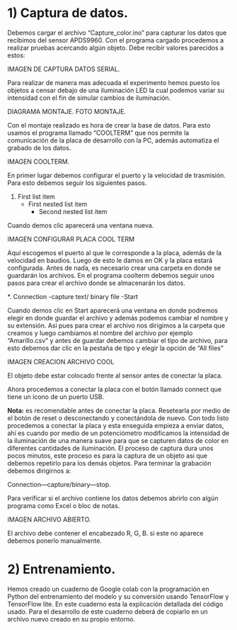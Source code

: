 # 1)	Captura de datos.
Debemos cargar el archivo “Capture_color.ino” para capturar los datos que recibimos del sensor APDS9960.
Con el programa cargado procedemos a realizar pruebas acercando algún objeto. Debe recibir valores parecidos a estos:

IMAGEN DE CAPTURA DATOS SERIAL.

Para realizar de manera mas adecuada el experimento hemos puesto los objetos a censar debajo de una iluminación LED la cual podemos variar su intensidad con el fin de simular cambios de iluminación.

DIAGRAMA MONTAJE.
FOTO MONTAJE.

Con el montaje realizado es hora de crear la base de datos. Para esto usamos el programa llamado “COOLTERM” que nos permite la comunicación de la placa de desarrollo con la PC, además automatiza el grabado de los datos.

IMAGEN COOLTERM.

En primer lugar debemos configurar el puerto y la velocidad de trasmisión. Para esto debemos seguir los siguientes pasos.
1. First list item
   - First nested list item
     - Second nested list item            

Cuando demos clic aparecerá una ventana nueva.

IMAGEN CONFIGURAR PLACA COOL TERM

Aquí escogemos el puerto al que le corresponde a la placa, además de la velocidad en baudios.
Luego de esto le damos en OK y la placa estará configurada.
Antes de nada, es necesario crear una carpeta en donde se guardarán los archivos.
En el programa coolterm debemos seguir unos pasos para crear el archivo donde se almacenarán los datos.

*. Connection
            -capture text/ binary file
                        -Start

Cuando demos clic en Start aparecerá una ventana en donde podremos elegir en donde guardar el archivo y además podemos cambiar el nombre y su extensión.
Asi pues para crear el archivo nos dirigimos a la carpeta que creamos y luego cambiamos el nombre del archivo por ejemplo “Amarillo.csv” y antes de guardar debemos cambiar el tipo de archivo, para esto debemos dar clic en la pestaña de tipo y elegir la opción de “All files”

IMAGEN CREACION ARCHIVO COOL


El objeto debe estar colocado frente al sensor antes de conectar la placa.

Ahora procedemos a conectar la placa con el botón llamado connect que tiene un icono de un puerto USB.

**Nota:** 
es recomendable antes de conectar la placa. Resetearla por medio de el botón de reset o desconectando y conectándola de nuevo.
Con todo listo procedemos a conectar la placa y esta enseguida empieza a enviar datos, ahí es cuando por medio de un potenciómetro modificamos la intensidad de la iluminación de una manera suave para que se capturen datos de color en diferentes cantidades de iluminación.
El proceso de captura dura unos pocos minutos, este proceso es para la captura de un objeto asi que debemos repetirlo para los demás objetos.
Para terminar la grabación debemos dirigirnos a:

Connection—capture/binary—stop.

Para verificar si el archivo contiene los datos debemos abrirlo con algún programa como Excel o bloc de notas.

IMAGEN ARCHIVO ABIERTO.

El archivo debe contener el encabezado R, G, B. si este no aparece debemos ponerlo manualmente.

# 2)	Entrenamiento.
Hemos creado un cuaderno de Google colab con la programación en Python del entrenamiento del modelo y su conversión usando TensorFlow y TensorFlow lite.
En este cuaderno esta la explicación detallada del código usado.
Para el desarrollo de este cuaderno deberá de copiarlo en un archivo nuevo creado en su propio entorno.

